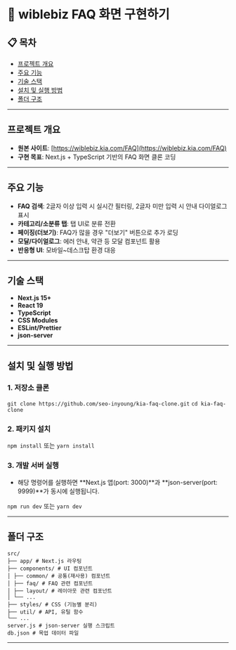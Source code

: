 # 🚗 wiblebiz FAQ 화면 구현하기

## 📋 목차

- [프로젝트 개요](#프로젝트-개요)
- [주요 기능](#주요-기능)
- [기술 스택](#기술-스택)
- [설치 및 실행 방법](#설치-및-실행-방법)
- [폴더 구조](#폴더-구조)

---

## 프로젝트 개요

- **원본 사이트**: [https://wiblebiz.kia.com/FAQ](https://wiblebiz.kia.com/FAQ)
- **구현 목표**: Next.js + TypeScript 기반의 FAQ 화면 클론 코딩

---

## 주요 기능

- **FAQ 검색**: 2글자 이상 입력 시 실시간 필터링, 2글자 미만 입력 시 안내 다이얼로그 표시
- **카테고리/소분류 탭**: 탭 UI로 분류 전환
- **페이징(더보기)**: FAQ가 많을 경우 "더보기" 버튼으로 추가 로딩
- **모달/다이얼로그**: 에러 안내, 약관 등 모달 컴포넌트 활용
- **반응형 UI**: 모바일~데스크탑 환경 대응

---

## 기술 스택

- **Next.js 15+**
- **React 19**
- **TypeScript**
- **CSS Modules**
- **ESLint/Prettier**
- **json-server**

---

## 설치 및 실행 방법

### 1. 저장소 클론

`git clone https://github.com/seo-inyoung/kia-faq-clone.git`
`cd kia-faq-clone`

### 2. 패키지 설치

`npm install`
또는
`yarn install`

### 3. 개발 서버 실행

- 해당 명령어를 실행하면 **Next.js 앱(port: 3000)**과 **json-server(port: 9999)**가 동시에 실행됩니다.

`npm run dev`
또는
`yarn dev`

---

## 폴더 구조
```
src/
├── app/ # Next.js 라우팅
├── components/ # UI 컴포넌트
│ ├── common/ # 공통(재사용) 컴포넌트
│ ├── faq/ # FAQ 관련 컴포넌트
│ ├── layout/ # 레이아웃 관련 컴포넌트
│ └── ...
├── styles/ # CSS (기능별 분리)
├── util/ # API, 유틸 함수
└── ...
server.js # json-server 실행 스크립트
db.json # 목업 데이터 파일
```
---
